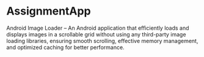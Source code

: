 # AssignmentApp
Android Image Loader – An Android application that efficiently loads and displays images in a scrollable grid without using any third-party image loading libraries, ensuring smooth scrolling, effective memory management, and optimized caching for better performance.
